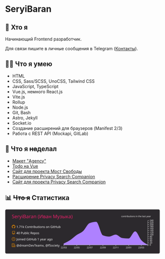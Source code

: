 # SeryiBaran

## 🤔 Хто я

Начинающий Frontend разработчик.

Для связи пишите в личные сообщения в Telegram ([Контакты](https://seryibaran.github.io/contacts)).

## 🤹‍♂️ Что я умею

- HTML
- CSS, Sass/SCSS, UnoCSS, Tailwind CSS
- JavaScript, TypeScript
- Vue.js, немного React.js
- Vite.js
- Rollup
- Node.js
- Git, Bash
- Astro, Jekyll
- Socket.io
- Создание расширений для браузеров (Manifest 2/3)
- Работа с REST API (Mockapi, GitLab)

## 💼 Что я ~~на~~делал

- [Макет "Agency"](https://github.com/SeryiBaran/maket-agency)
- [Todo на Vue](https://github.com/SeryiBaran/todo-vue)
- [Сайт для проекта Мост Свободы](https://github.com/f5ociety/Bridge-of-Liberty)
- [Расширение Privacy Search Companion](https://github.com/Erghel/Privacy-Search-Companion)
- [Сайт для проекта Privacy Search Companion](https://github.com/SeryiBaran/PSC-site)

## 📊 ~~Что я~~ Статистика

![Статистика profile-summary-cards](https://raw.githubusercontent.com/SeryiBaran/seryibaran/master/profile-summary-card-output/monokai/0-profile-details.svg)

